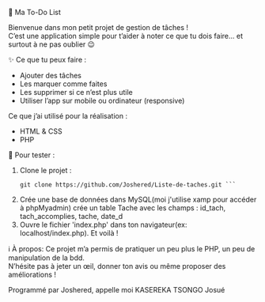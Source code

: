 📝 Ma To-Do List

Bienvenue dans mon petit projet de gestion de tâches !  
C’est une application simple pour t’aider à noter ce que tu dois faire… et surtout à ne pas oublier 😉

✨ Ce que tu peux faire :
- Ajouter des tâches
- Les marquer comme faites
- Les supprimer si ce n’est plus utile
- Utiliser l’app sur mobile ou ordinateur (responsive)

Ce que j’ai utilisé pour la réalisation :
- HTML & CSS
- PHP

🚀 Pour tester :
1. Clone le projet :
   ```
   git clone https://github.com/Joshered/Liste-de-taches.git ```
2. Crée une base de données dans MySQL(moi j'utilise xamp pour accéder à phpMyadmin) crée un table Tache avec les champs : id_tach, tach_accomplies, tache, date_d
3. Ouvre le fichier 'index.php' dans ton navigateur(ex: localhost/index.php). Et voilà !

ℹ️ À propos:
Ce projet m’a permis de pratiquer un peu plus le PHP, un peu de manipulation de la bdd.  
N’hésite pas à jeter un œil, donner ton avis ou même proposer des améliorations !

Programmé par Joshered, appelle moi KASEREKA TSONGO Josué
